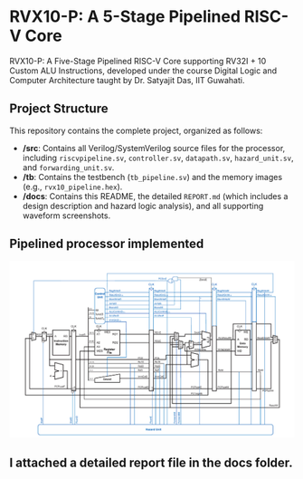 
# RVX10-P: A 5-Stage Pipelined RISC-V Core

RVX10-P: A Five-Stage Pipelined RISC-V Core supporting RV32I + 10 Custom ALU Instructions, developed under the course Digital Logic and Computer Architecture taught by Dr. Satyajit Das, IIT Guwahati.

## Project Structure

This repository contains the complete project, organized as follows:

* **/src**: Contains all Verilog/SystemVerilog source files for the processor, including `riscvpipeline.sv`, `controller.sv`, `datapath.sv`, `hazard_unit.sv`, and `forwarding_unit.sv`.
* **/tb**: Contains the testbench (`tb_pipeline.sv`) and the memory images (e.g., `rvx10_pipeline.hex`).
* **/docs**: Contains this README, the detailed `REPORT.md` (which includes a design description and hazard logic analysis), and all supporting waveform screenshots.
## Pipelined processor implemented
![Processor](docs\Pipelined_processor.png)
##  I attached a detailed report file in the docs folder.
